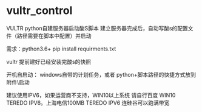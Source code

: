 # vultr_control
VULTR python自建服务器启动酸S脚本
建立服务器完成后，自动写酸s的配置文件（路径需要在脚本中配置）并启动

需求：python3.6+
pip install requirments.txt

vultr 提前建好已经安装完酸s的快照

开机自启动： windows自带的计划任务，或者 python+脚本路径的快捷方式放到附件\启动

建议使用IPV6，如果运营商不支持，WIN10以上系统 请自行百度 WIN10 TEREDO IPV6。上海电信100MB TEREDO IPV6 连硅谷可以跑满带宽
